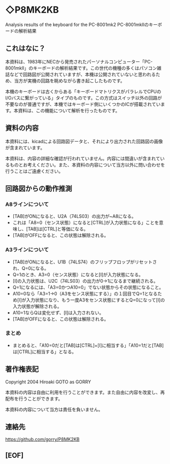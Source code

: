 
# ◇P8MK2KB
 Analysis results of the keyboard for the PC-8001mk2
PC-8001mkⅡのキーボードの解析結果

## これはなに？
本資料は、1983年にNECから発売されたパーソナルコンピューター「PC-8001mkⅡ」のキーボードの解析結果です。この世代の機種の多くはパソコン雑誌などで回路図が公開されていますが、本機は公開されていないと思われるため、当方が実機の回路を眺めながら書き起こしたものです。

本機のキーボードは古くからある「キーボードマトリクスがパラレルでCPUのI/Oバスに繋がっている」タイプのものです。この方式はスイッチ以外の回路が不要なのが普通ですが、本機ではキーボード側にいくつかのICが搭載されています。本資料は、この機能について解析を行ったものです。

## 資料の内容
本資料には、kicadによる回路図データと、それにより出力された回路図の画像が含まれています。

本資料は、内容の詳細な確認が行われていません。内容には間違いが含まれているものとお考えください。また、本資料の内容について当方以外に問い合わせを行うことはご遠慮ください。

## 回路図からの動作推測

### A8ラインについて
- [TAB]がONになると、U2A（74LS03）の出力が~A8になる。
- これは「A8=0（センス状態）になると[CTRL]が入力状態になる」ことを意味し、[TAB]は[CTRL]と等価になる。
- [TAB]がOFFになると、この状態は解除される。

### A3ラインについて
- [TAB]がONになると、U1B（74LS74）のフリップフロップがリセットされ、Q=0になる。
- Q=1のとき、A3=0（センス状態）になると[I]が入力状態になる。
- [I]の入力状態は、U2C（74LS03）の出力が0→1になるまで継続される。
- Q=1になるには、「A3=0かつA10=0」でない状態からその状態になること。
- A10=0なら「A3=1→0（A3をセンス状態にする）」の１回目でQ=1となるため[I]が入力状態になり、もう一度A3をセンス状態にするとQ=0になって[I]の入力状態が解除される。
- A10=1ならQは変化せず、[I]は入力されない。
- [TAB]がOFFになると、この状態は解除される。

### まとめ
- まとめると、「A10=0だと[TAB]は[CTRL]+[I]に相当する」「A10=1だと[TAB]は[CTRL]に相当する」となる。

## 著作権表記

Copyright 2004 Hiroaki GOTO as GORRY

本資料の内容は自由に利用を行うことができます。また自由に内容を改変し、再配布を行うことができます。

本資料の内容について当方は責任を負いません。

## 連絡先

https://github.com/gorry/P8MK2KB

## [EOF]





